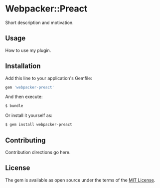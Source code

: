 # Webpacker::Preact
Short description and motivation.

## Usage
How to use my plugin.

## Installation
Add this line to your application's Gemfile:

```ruby
gem 'webpacker-preact'
```

And then execute:
```bash
$ bundle
```

Or install it yourself as:
```bash
$ gem install webpacker-preact
```

## Contributing
Contribution directions go here.

## License
The gem is available as open source under the terms of the [MIT License](https://opensource.org/licenses/MIT).
